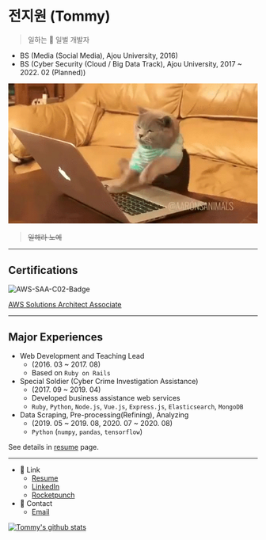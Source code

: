 # 전지원 (Tommy)

> 일하는 :bee: 일벌 개발자

- BS (Media (Social Media), Ajou University, 2016)
- BS (Cyber Security (Cloud / Big Data Track), Ajou University, 2017 ~ 2022. 02 (Planned))

![Burning](https://github.com/g1-tommy/g1-tommy/blob/master/burning.gif?raw=true)

> ~~일해라 노예~~

---
## Certifications
![AWS-SAA-C02-Badge](https://images.credly.com/size/340x340/images/4bc21d8b-4afe-4fbd-9a90-a9de8bf7b240/AWS-SolArchitect-Associate-2020.png)

[AWS Solutions Architect Associate](https://www.credly.com/badges/ad89cd92-77c9-4c75-9505-0e5de4fc07f2/public_url)

---
## Major Experiences

- Web Development and Teaching Lead
  - (2016. 03 ~ 2017. 08)
  - Based on `Ruby on Rails`
- Special Soldier (Cyber Crime Investigation Assistance)
  - (2017. 09 ~ 2019. 04)
  - Developed business assistance web services
  - `Ruby`, `Python`, `Node.js`, `Vue.js`, `Express.js`, `Elasticsearch`, `MongoDB`
- Data Scraping, Pre-processing(Refining), Analyzing
  - (2019. 05 ~ 2019. 08, 2020. 07 ~ 2020. 08)
  - `Python` (`numpy`, `pandas`, `tensorflow`)

See details in [resume](https://g1-tommy.github.io/resume) page.

---

- 🔗  Link
  - [Resume](https://g1-tommy.github.io/resume)
  - [LinkedIn](https://www.linkedin.com/in/jiwon-jeon-835817125/)
  - [Rocketpunch](https://rocketpunch.com/@jiwonjeon)
- 💬  Contact
  - [Email](mailto:g1.tommy.jeon@gmail.com)

[![Tommy's github stats](https://github-readme-stats.vercel.app/api?username=g1-tommy)](https://github.com/anuraghazra/github-readme-stats)
